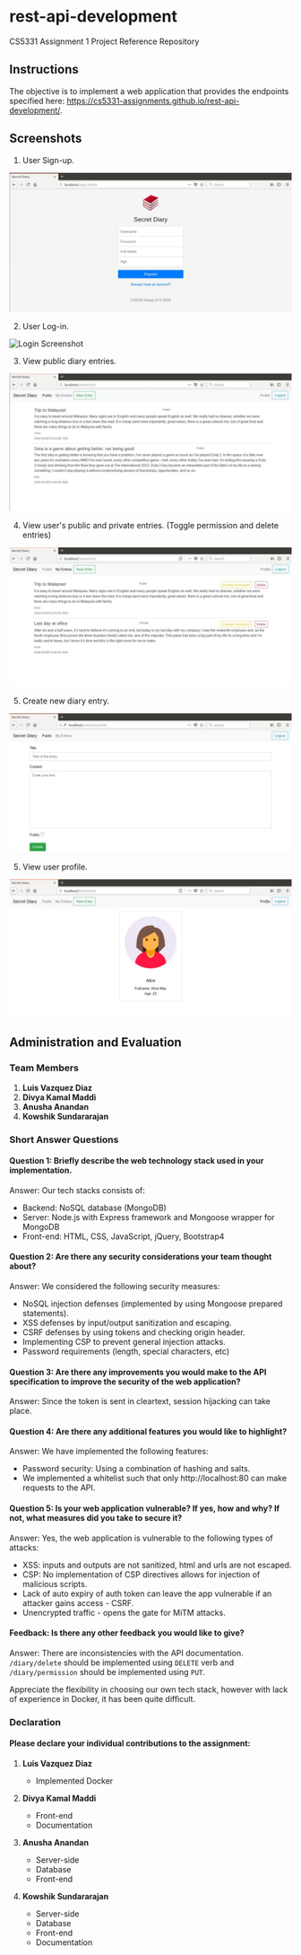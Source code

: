 # rest-api-development

CS5331 Assignment 1 Project Reference Repository

## Instructions

The objective is to implement a web application that provides the endpoints
specified here: https://cs5331-assignments.github.io/rest-api-development/.

## Screenshots

1. User Sign-up.

![Signup Screenshot](./img/Register.JPG)

2. User Log-in.

![Login Screenshot](./public.img/Login.JPG)

3. View public diary entries.

![Public Entries Screenshot](./img/PublicEntries.JPG)

4. View user's public and private entries. (Toggle permission and delete entries)

![User Entries Screenshot](./img/UserEntries.JPG)

5. Create new diary entry.

![New Entry Screenshot](./img/CreateEntry.JPG)

5. View user profile.

![User Profile Screenshot](./img/Profile.JPG)

## Administration and Evaluation

### Team Members

1. **Luis Vazquez Diaz**
2. **Divya Kamal Maddi**
3. **Anusha Anandan**
4. **Kowshik Sundararajan**

### Short Answer Questions

#### Question 1: Briefly describe the web technology stack used in your implementation.

Answer: Our tech stacks consists of:
* Backend: NoSQL database (MongoDB)
* Server: Node.js with Express framework and Mongoose wrapper for MongoDB
* Front-end: HTML, CSS, JavaScript, jQuery, Bootstrap4

#### Question 2: Are there any security considerations your team thought about?

Answer: We considered the following security measures:
* NoSQL injection defenses (implemented by using Mongoose prepared statements).
* XSS defenses by input/output sanitization and escaping.
* CSRF defenses by using tokens and checking origin header.
* Implementing CSP to prevent general injection attacks.
* Password requirements (length, special characters, etc)

#### Question 3: Are there any improvements you would make to the API specification to improve the security of the web application?

Answer: Since the token is sent in cleartext, session hijacking can take place.

#### Question 4: Are there any additional features you would like to highlight?

Answer: We have implemented the following features:
* Password security: Using a combination of hashing and salts.
* We implemented a whitelist such that only http://localhost:80 can make requests to the API.

#### Question 5: Is your web application vulnerable? If yes, how and why? If not, what measures did you take to secure it?

Answer: Yes, the web application is vulnerable to the following types of attacks:
* XSS: inputs and outputs are not sanitized, html and urls are not escaped.
* CSP: No implementation of CSP directives allows for injection of malicious scripts.
* Lack of auto expiry of auth token can leave the app vulnerable if an attacker gains access - CSRF.
* Unencrypted traffic - opens the gate for MiTM attacks.

#### Feedback: Is there any other feedback you would like to give?

Answer: There are inconsistencies with the API documentation. `/diary/delete` should be implemented using `DELETE` verb and `/diary/permission` should be implemented using `PUT`. 

Appreciate the flexibility in choosing our own tech stack, however with lack of experience in Docker, it has been quite difficult.

### Declaration

#### Please declare your individual contributions to the assignment:

1. **Luis Vazquez Diaz**
    - Implemented Docker

2. **Divya Kamal Maddi**
    - Front-end
    - Documentation

3. **Anusha Anandan**
    - Server-side
    - Database
    - Front-end

4. **Kowshik Sundararajan**
    - Server-side
    - Database
    - Front-end
    - Documentation

